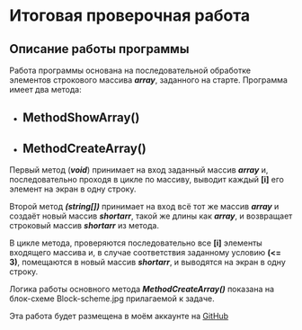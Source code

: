 # Итоговая проверочная работа #
## Описание работы программы ##

Работа программы основана на последовательной обработке элементов строкового массива **_array_**, заданного на старте.
Программа имеет два  метода:

+ ## MethodShowArray()
+ ## MethodCreateArray()

Первый метод (**_void_**) принимает на вход заданный массив **_array_** и, последовательно проходя в цикле по массиву, выводит каждый **[i]** его элемент на экран в одну строку.

Второй метод **_(string[])_** принимает на вход всё тот же массив **_array_** и создаёт новый массив **_shortarr_**, такой же длины как **_array_**, и возвращает строковый массив **_shortarr_** из метода.

В цикле метода, проверяются последовательно все **[i]** элементы входящего массива и, в случае соответствия заданному условию **(<= 3)**, помещаются в новый массив **_shortarr_**, и выводятся на экран в одну строку. 

Логика работы основного метода **_MethodCreateArray()_** показана на блок-схеме Block-scheme.jpg прилагаемой к задаче.

Эта работа будет размещена в моём аккаунте на [GitHub](https://github.com/Diivanych/Lecture/tree/main/BlockResult)